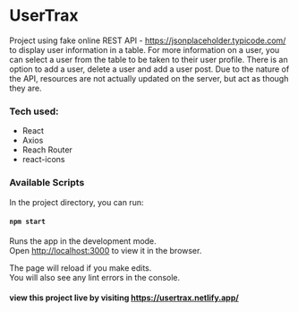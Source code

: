 # UserTrax


Project using fake online REST API - https://jsonplaceholder.typicode.com/ to display user information in a table. For more information on a user, you can select a user from the table to be taken to their user profile. There is an option to add a user, delete a user and add a user post. Due to the nature of the API, resources are not actually updated on the server, but act as though they are.

### Tech used:
* React
* Axios
* Reach Router
* react-icons


### Available Scripts

In the project directory, you can run:

#### `npm start`

Runs the app in the development mode.\
Open [http://localhost:3000](http://localhost:3000) to view it in the browser.

The page will reload if you make edits.\
You will also see any lint errors in the console.


#### view this project live by visiting https://usertrax.netlify.app/
